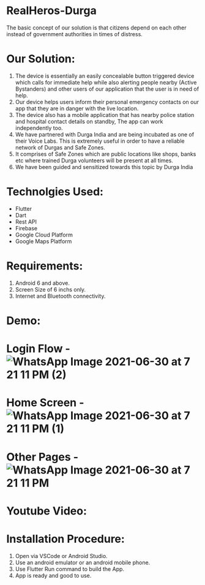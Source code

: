 # RealHeros-Durga

The basic concept of our solution is that citizens depend on each other instead of government authorities in times of distress.

# Our Solution:
   1. The device is essentially an easily concealable button triggered device which calls for immediate help 
      while also alerting people nearby (Active Bystanders) and other users of our application that the user 
      is in need of help.
   2. Our device helps users inform their personal emergency contacts on our app that they are in danger 
      with the live location.
   3. The device also has a mobile application that has nearby police station and hospital contact details on 
      standby, The app can work independently too.
   4. We have partnered with Durga India and are being incubated as one of their Voice Labs. This is 
      extremely useful in order to have a reliable network of Durgas and Safe Zones.
   5. It comprises of Safe Zones which are public locations like shops, banks etc where trained Durga 
      volunteers will be present at all times.
   6. We have been guided and sensitized towards this topic by Durga India

# Technolgies Used:
   - Flutter
   - Dart
   - Rest API
   - Firebase
   - Google Cloud Platform
   - Google Maps Platform

# Requirements:
   1. Android 6 and above.
   2. Screen Size of 6 inchs only.
   3. Internet and Bluetooth connectivity.

# Demo:
   # Login Flow - ![WhatsApp Image 2021-06-30 at 7 21 11 PM (2)](https://user-images.githubusercontent.com/68584181/123973192-2e215880-d9d9-11eb-8ac4-5082a4a50be8.jpeg)
   # Home Screen - ![WhatsApp Image 2021-06-30 at 7 21 11 PM (1)](https://user-images.githubusercontent.com/68584181/123973252-3d080b00-d9d9-11eb-969a-f2b8cb28ae0c.jpeg)
   # Other Pages - ![WhatsApp Image 2021-06-30 at 7 21 11 PM](https://user-images.githubusercontent.com/68584181/123973332-4db88100-d9d9-11eb-8836-02ec3b2a53dd.jpeg)

# Youtube Video:

# Installation Procedure:
   1. Open via VSCode or Android Studio.
   2. Use an android emulator or an android mobile phone.
   3. Use Flutter Run command to build the App.
   4. App is ready and good to use.


